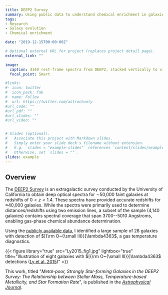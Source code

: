 ```yaml
---
title: DEEP2 Survey
summary: Using public data to understand chemical enrichment in galaxies
tags:
- Research
- Galaxy evolution
- Chemical enrichment

date: "2019-12-15T00:00:00Z"

# Optional external URL for project (replaces project detail page).
external_link: ""

image:
  caption: 4140 rest-frame spectra from DEEP2, stacked vertically to visualize
  focal_point: Smart

#links:
#- icon: twitter
#  icon_pack: fab
#  name: Follow
#  url: https://twitter.com/astrochunly
#url_code: ""
#url_pdf: ""
#url_slides: ""
#url_video: ""


# Slides (optional).
#   Associate this project with Markdown slides.
#   Simply enter your slide deck's filename without extension.
#   E.g. `slides = "example-slides"` references `content/slides/example-slides.md`.
#   Otherwise, set `slides = ""`.
slides: example
---
```


## Overview

The [DEEP2 Survey](http://deep.ps.uci.edu/) is an extragalactic survey conducted
by the University of California to obtain deep optical spectra for $\sim$50,000 faint
galaxies at redshifts of $0 < z < 1.4$. These spectra have provided accurate
redshifts for $\approx$40,000 galaxies. While the spectra were primarily used
to determine distances/redshifts using two emission lines, a subset of the
sample (4,140 galaxies) contains spectral coverage that span 3700--5010 Angstroms,
enabling gas-phase chemical abundance determination.

Using the [publicly available data](http://deep.ps.uci.edu/DR4/home.html), I
identified a large sample of 28 galaxies with detection of
$[{\rm O~{\small III}}]\lambda4363$, a gas temperature diagnostics.

{{< figure library="true" src="Ly2015_fig1.jpg" lightbox="true"
    title="Illustration of eight galaxies with $[{\rm O~{\small III}}]\lambda4363$ detections ([Ly et al. 2015](https://dx.doi.org/10.1088/0004-637X/805/1/45))" >}}

This work, titled "_Metal-poor, Strongly Star-forming Galaxies in the DEEP2 Survey:
The Relationship between Stellar Mass, Temperature-based Metallicity, and Star
Formation Rate_", is published in the
[_Astrophysical Journal_](https://dx.doi.org/10.1088/0004-637X/805/1/45).

